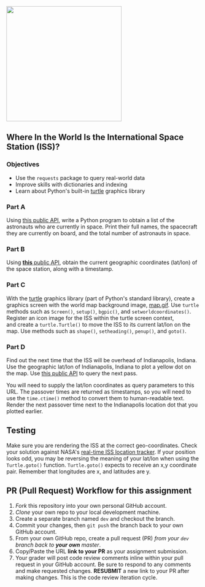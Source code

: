 <img align=left src="map.gif" width=300/><br clear=left>
## Where In the World Is the International Space Station (ISS)?

### Objectives
- Use the `requests` package to query real-world data
- Improve skills with dictionaries and indexing
- Learn about Python's built-in [turtle](https://docs.python.org/3.3/library/turtle.html?highlight=turtle) graphics library

### Part A
Using [this public API](http://api.open-notify.org/astros.json), write a Python program to obtain a list of the astronauts who are currently in space. Print their full names, the spacecraft they are currently on board, and the total number of astronauts in space.

### Part B
Using [**this** public API](http://api.open-notify.org/iss-now.json), obtain the current geographic coordinates (lat/lon) of the space station, along with a timestamp.

### Part C
With the [turtle](https://docs.python.org/3/library/turtle.html) graphics library (part of Python's standard library), create a graphics screen with the world map background image, [map.gif](./map.gif). Use `turtle` methods such as `Screen()`, `setup()`, `bgpic()`, and `setworldcoordinates()`. Register an icon image for the ISS within the turtle screen context, and create a `turtle.Turtle()` to move the ISS to its current lat/lon on the map. Use methods such as `shape()`, `setheading()`, `penup()`, and `goto()`.

### Part D
Find out the next time that the ISS will be overhead of Indianapolis, Indiana. Use the geographic lat/lon of Indianapolis, Indiana to plot a yellow dot on the map. Use [this public API](http://api.open-notify.org/iss-pass.json) to query the next pass.

You will need to supply the lat/lon coordinates as query parameters to this URL. The passover times are returned as timestamps, so you will need to use the `time.ctime()` method to convert them to human-readable text. Render the next passover time next to the Indianapolis location dot that you plotted earlier.

## Testing
Make sure you are rendering the ISS at the correct geo-coordinates.  Check your solution against NASA's [real-time ISS location tracker](https://spotthestation.nasa.gov/tracking_map.cfm).  If your position looks odd, you may be reversing the meaning of your lat/lon when using the `Turtle.goto()` function.  `Turtle.goto()` expects to receive an x,y coordinate pair.  Remember that longitudes are x, and latitudes are y.

## PR (Pull Request) Workflow for this assignment
1. *Fork* this repository into your own personal GitHub account.
2. *Clone* your own repo to your local development machine.
3. Create a separate branch named `dev` and checkout the branch.
5. Commit your changes, then `git push` the branch back to your own GitHub account.
5. From your own GitHub repo, create a pull request (PR) *from your `dev` branch back to **your own** master*.
6. Copy/Paste the URL **link to your PR** as your assignment submission.
7. Your grader will post code review comments inline within your pull request in your GitHub account. Be sure to respond to any comments and make requested changes. **RESUBMIT** a new link to your PR after making changes. This is the code review iteration cycle.
